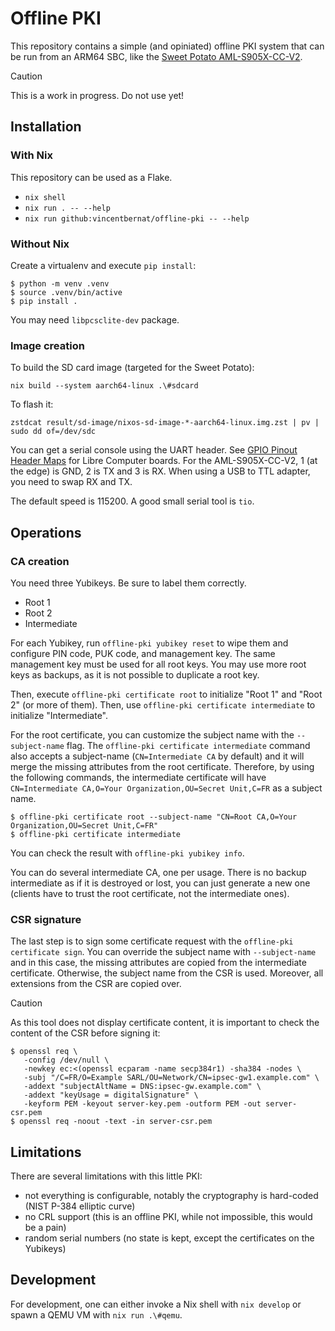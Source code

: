 # Offline PKI

This repository contains a simple (and opiniated) offline PKI system that can be
run from an ARM64 SBC, like the [Sweet Potato AML-S905X-CC-V2][potato].

[potato]: https://libre.computer/products/aml-s905x-cc-v2/

> [!CAUTION]
> This is a work in progress. Do not use yet!

## Installation

### With Nix

This repository can be used as a Flake.

- `nix shell`
- `nix run . -- --help`
- `nix run github:vincentbernat/offline-pki -- --help`

### Without Nix

Create a virtualenv and execute `pip install`:

```console
$ python -m venv .venv
$ source .venv/bin/active
$ pip install .
```

You may need `libpcsclite-dev` package.

### Image creation

To build the SD card image (targeted for the Sweet Potato):

```shell
nix build --system aarch64-linux .\#sdcard
```

To flash it:

```shell
zstdcat result/sd-image/nixos-sd-image-*-aarch64-linux.img.zst | pv | sudo dd of=/dev/sdc
```

You can get a serial console using the UART header. See [GPIO Pinout Header
Maps][] for Libre Computer boards. For the AML-S905X-CC-V2, 1 (at the edge) is
GND, 2 is TX and 3 is RX. When using a USB to TTL adapter, you need to swap RX
and TX.

The default speed is 115200. A good small serial tool is `tio`.

[gpio pinout header maps]: https://hub.libre.computer/t/gpio-pinout-header-maps-and-wiring-tool-for-libre-computer-boards/28

## Operations

### CA creation

You need three Yubikeys. Be sure to label them correctly.

 - Root 1
 - Root 2
 - Intermediate
 
For each Yubikey, run `offline-pki yubikey reset` to wipe them and configure PIN code,
PUK code, and management key. The same management key must be used for all root
keys. You may use more root keys as backups, as it is not possible to duplicate
a root key.

Then, execute `offline-pki certificate root` to initialize "Root 1" and "Root 2" (or
more of them). Then, use `offline-pki certificate intermediate` to initialize
"Intermediate".

For the root certificate, you can customize the subject name with the
`--subject-name` flag. The `offline-pki certificate intermediate` command also accepts a
subject-name (`CN=Intermediate CA` by default) and it will merge the missing
attributes from the root certificate. Therefore, by using the following
commands, the intermediate certificate will have `CN=Intermediate CA,O=Your
Organization,OU=Secret Unit,C=FR` as a subject name.

```console
$ offline-pki certificate root --subject-name "CN=Root CA,O=Your Organization,OU=Secret Unit,C=FR"
$ offline-pki certificate intermediate
```

You can check the result with `offline-pki yubikey info`.

You can do several intermediate CA, one per usage. There is no backup
intermediate as if it is destroyed or lost, you can just generate a new one
(clients have to trust the root certificate, not the intermediate ones).

### CSR signature

The last step is to sign some certificate request with the `offline-pki certificate
sign`. You can override the subject name with `--subject-name` and in this case,
the missing attributes are copied from the intermediate certificate. Otherwise,
the subject name from the CSR is used. Moreover, all extensions from the CSR are
copied over.

> [!CAUTION]
> As this tool does not display certificate content, it is important to check
> the content of the CSR before signing it:

```console
$ openssl req \
   -config /dev/null \
   -newkey ec:<(openssl ecparam -name secp384r1) -sha384 -nodes \
   -subj "/C=FR/O=Example SARL/OU=Network/CN=ipsec-gw1.example.com" \
   -addext "subjectAltName = DNS:ipsec-gw.example.com" \
   -addext "keyUsage = digitalSignature" \
   -keyform PEM -keyout server-key.pem -outform PEM -out server-csr.pem
$ openssl req -noout -text -in server-csr.pem
```

## Limitations

There are several limitations with this little PKI:

- not everything is configurable, notably the cryptography is hard-coded (NIST P-384 elliptic curve)
- no CRL support (this is an offline PKI, while not impossible, this would be a pain)
- random serial numbers (no state is kept, except the certificates on the Yubikeys)

## Development

For development, one can either invoke a Nix shell with `nix develop` or spawn a
QEMU VM with `nix run .\#qemu`.

